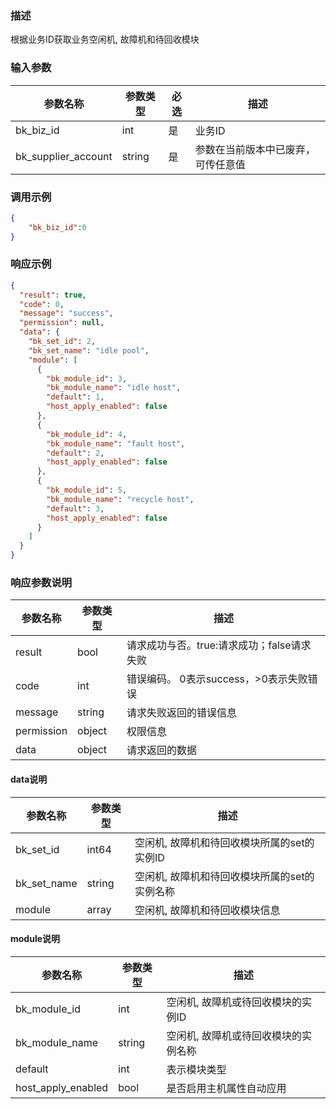 ### 描述

根据业务ID获取业务空闲机, 故障机和待回收模块

### 输入参数

| 参数名称                | 参数类型   | 必选 | 描述                |
|---------------------|--------|----|-------------------|
| bk_biz_id           | int    | 是  | 业务ID              |
| bk_supplier_account | string | 是  | 参数在当前版本中已废弃，可传任意值 |

### 调用示例

```json
{
    "bk_biz_id":0
}
```

### 响应示例

```json
{
  "result": true,
  "code": 0,
  "message": "success",
  "permission": null,
  "data": {
    "bk_set_id": 2,
    "bk_set_name": "idle pool",
    "module": [
      {
        "bk_module_id": 3,
        "bk_module_name": "idle host",
        "default": 1,
        "host_apply_enabled": false
      },
      {
        "bk_module_id": 4,
        "bk_module_name": "fault host",
        "default": 2,
        "host_apply_enabled": false
      },
      {
        "bk_module_id": 5,
        "bk_module_name": "recycle host",
        "default": 3,
        "host_apply_enabled": false
      }
    ]
  }
}
```

### 响应参数说明

| 参数名称       | 参数类型   | 描述                         |
|------------|--------|----------------------------|
| result     | bool   | 请求成功与否。true:请求成功；false请求失败 |
| code       | int    | 错误编码。 0表示success，>0表示失败错误  |
| message    | string | 请求失败返回的错误信息                |
| permission | object | 权限信息                       |
| data       | object | 请求返回的数据                    |

#### data说明

| 参数名称        | 参数类型   | 描述                        |
|-------------|--------|---------------------------|
| bk_set_id   | int64  | 空闲机, 故障机和待回收模块所属的set的实例ID |
| bk_set_name | string | 空闲机, 故障机和待回收模块所属的set的实例名称 |
| module      | array  | 空闲机, 故障机和待回收模块信息          |

#### module说明

| 参数名称               | 参数类型   | 描述                  |
|--------------------|--------|---------------------|
| bk_module_id       | int    | 空闲机, 故障机或待回收模块的实例ID |
| bk_module_name     | string | 空闲机, 故障机或待回收模块的实例名称 |
| default            | int    | 表示模块类型              |
| host_apply_enabled | bool   | 是否启用主机属性自动应用        |
